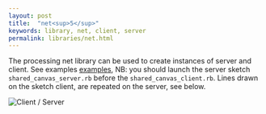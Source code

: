 ```yaml
---
layout: post
title:  "net<sup>5</sup>"
keywords: library, net, client, server
permalink: libraries/net.html
---
```

The processing net library can be used to create instances of server and client. See examples [examples][examples], NB: you should launch the server sketch `shared_canvas_server.rb` before the `shared_canvas_client.rb`. Lines drawn on the sketch client, are repeated on the server, see below.

![Client / Server]({{site.github.url}}/assets/net.png)

[examples]:https://github.com/ruby-processing/picrate-examples/tree/master/library/net
